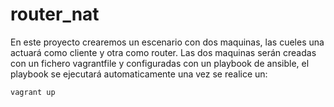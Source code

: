 # router_nat
En este proyecto crearemos un escenario con dos maquinas, las cueles una actuará como cliente y otra como router.
Las dos maquinas serán creadas con un fichero vagrantfile y configuradas con un playbook de ansible, el playbook se ejecutará automaticamente una vez se realice un:
```
vagrant up
```
